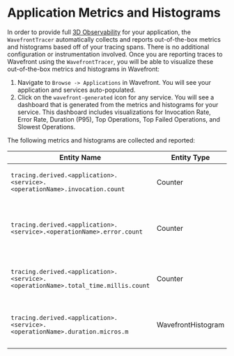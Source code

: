 # Application Metrics and Histograms

In order to provide full [3D Observability](https://www.wavefront.com/wavefront-enhances-application-observability-with-distributed-tracing/) for your application, the `WavefrontTracer` automatically collects and reports out-of-the-box metrics and histograms based off of your tracing spans. There is no additional configuration or instrumentation involved. Once you are reporting traces to Wavefront using the `WavefrontTracer`, you will be able to visualize these out-of-the-box metrics and histograms in Wavefront:

1. Navigate to `Browse -> Applications` in Wavefront. You will see your application and services auto-populated.
2. Click on the `wavefront-generated` icon for any service. You will see a dashboard that is generated from the metrics and histograms for your service. This dashboard includes visualizations for Invocation Rate, Error Rate, Duration (P95), Top Operations, Top Failed Operations, and Slowest Operations.

The following metrics and histograms are collected and reported:

| Entity Name       | Entity Type | Description       |
| ----------------- | ----------- | ----------------- |
| `tracing.derived.<application>.<service>.<operationName>.invocation.count`        | Counter            | The number of times that the operation is invoked. |
| `tracing.derived.<application>.<service>.<operationName>.error.count`             | Counter            | The number of invocations that are errors (i.e., spans with `error=true`). |
| `tracing.derived.<application>.<service>.<operationName>.total_time.millis.count` | Counter            | The total duration of the operation invocations, in milliseconds. |
| `tracing.derived.<application>.<service>.<operationName>.duration.micros.m`       | WavefrontHistogram | The duration of each operation invocation, in microseconds. |
